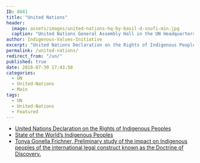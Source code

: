 ```yaml
---
ID: 8841
title: "United Nations"
header:
  image: assets/images/united-nations-hq-by-basil-d-soufi-min.jpg
  caption: "United Nations General Assembly Hall in the UN Headquarters, New York. Photo credit, Basil D Soufi."
author: Indigenous-Values-Initiative
excerpt: "United Nations Declaration on the Rights of Indigenous Peoples and State of the World’s Indigenous Peoples."
permalink: /united-nations/
redirect_from: "/un/"
published: true
date: 2018-07-30 17:43:58
categories:
  - UN
  - United-Nations
  - Main
tags:
  - UN
  - United-Nations
  - Featured
---
```



* [United Nations Declaration on the Rights of Indigenous Peoples](/united-nations-declaration-on-the-rights-of-indigenous-peoples/)
* [State of the World’s Indigenous Peoples](/sowip/)
* [Tonya Gonella Frichner, Preliminary study of the impact on Indigenous peoples of the international legal construct known as the Doctrine of Discovery.  ](/resources/law/preliminary-study-impact-doctrine-discovery-UN/)
